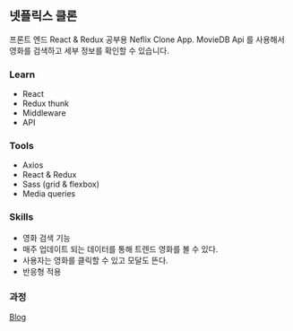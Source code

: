 ## 넷플릭스 클론

프론트 엔드 React & Redux 공부용 Neflix Clone App.
MovieDB Api 를 사용해서 영화를 검색하고 세부 정보를 확인할 수 있습니다.



### Learn
+ React
+ Redux thunk
+ Middleware
+ API

### Tools
+ Axios
+ React & Redux
+ Sass (grid & flexbox)
+ Media queries

### Skills
+ 영화 검색 기능
+ 매주 업데이트 되는 데이터를 통해 트렌드 영화를 볼 수 있다.
+ 사용자는 영화를 클릭할 수 있고 모달도 뜬다.
+ 반응형 적용

### 과정
[Blog](https://velog.io/@smooth97/Netflix-Clone-1-API-)
